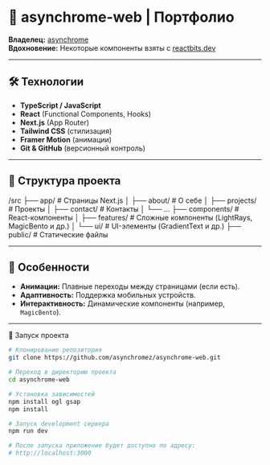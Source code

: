 # 🚀 asynchrome-web | Портфолио

**Владелец:** [asynchrome](https://github.com/asynchromez)  
**Вдохновение:** Некоторые компоненты взяты с [reactbits.dev](https://reactbits.dev)  

---

## 🛠 Технологии  
- **TypeScript / JavaScript**  
- **React** (Functional Components, Hooks)  
- **Next.js** (App Router)  
- **Tailwind CSS** (стилизация)  
- **Framer Motion** (анимации) 
- **Git & GitHub** (версионный контроль)  

---

## 📁 Структура проекта  
/src
├── app/ # Страницы Next.js
│ ├── about/ # О себе
│ ├── projects/ # Проекты
│ ├── contact/ # Контакты
│ └── ...
├── components/ # React-компоненты
│ ├── features/ # Сложные компоненты (LightRays, MagicBento и др.)
│ └── ui/ # UI-элементы (GradientText и др.)
├── public/ # Статические файлы

---

## 🎯 Особенности  
- **Анимации:** Плавные переходы между страницами (если есть).  
- **Адаптивность:** Поддержка мобильных устройств.  
- **Интерактивность:** Динамические компоненты (например, `MagicBento`).  

---

🚀 Запуск проекта
```bash
# Клонирование репозитория
git clone https://github.com/asynchromez/asynchrome-web.git

# Переход в директорию проекта
cd asynchrome-web

# Установка зависимостей
npm install ogl gsap
npm install

# Запуск development сервера
npm run dev

# После запуска приложение будет доступно по адресу:
# http://localhost:3000
```

